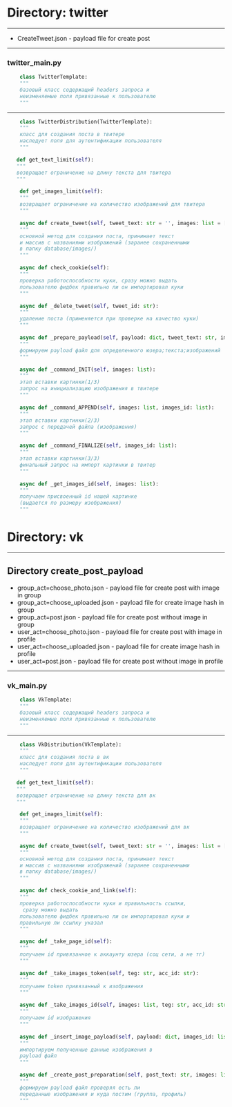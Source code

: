 # Directory: twitter

---
 - CreateTweet.json - payload file for create post

---
### twitter_main.py
```python
    class TwitterTemplate:
    """
    базовый класс содержащий headers запроса и 
    неизменяемые поля привязанные к пользователю
    """
```
---

```python
    class TwitterDistribution(TwitterTemplate):
    """
    класс для создания поста в твитере
    наследует поля для аутентификации пользователя
    """
```
 ```python
    def get_text_limit(self):
    """
    возвращает ограничение на длину текста для твитера
    """
```
```python
    def get_images_limit(self):
    """
    возвращает ограничение на количество изображений для твитера
    """
```
```python
    async def create_tweet(self, tweet_text: str = '', images: list = []):
    """
    основной метод для создания поста, принимает текст
    и массив с названиями изображений (заранее сохраненными
    в папку database/images/)
    """
```
```python
    async def check_cookie(self):
    """
    проверка работоспособности куки, сразу можно выдать
    пользователю фидбек правильно ли он импортировал куки
    """
```
```python
    async def _delete_tweet(self, tweet_id: str):
    """
    удаление поста (применяется при проверке на качество куки) 
    """
```
```python
    async def _prepare_payload(self, payload: dict, tweet_text: str, images: list):
    """
    формируем payload файл для определенного юзера;текста;изображений
    """
```
```python
    async def _command_INIT(self, images: list):
    """
    этап вставки картинки(1/3)
    запрос на инициализацию изображения в твитере
    """
```
```python
    async def _command_APPEND(self, images: list, images_id: list):
    """
    этап вставки картинки(2/3)
    запрос с передачей файла (изображения)
    """
```
```python
    async def _command_FINALIZE(self, images_id: list):
    """
    этап вставки картинки(3/3)
    финальный запрос на импорт картинки в твитер
    """
```
```python
    async def _get_images_id(self, images: list):
    """
    получаем присвоенный id нашей картинке 
    (выдается по размеру изображения)
    """
```

# Directory: vk

---
## Directory create_post_payload

 - group_act=choose_photo.json - payload file for create post with image in group
 - group_act=choose_uploaded.json - payload file for create image hash in group
 - group_act=post.json - payload file for create post without image in group
 - user_act=choose_photo.json - payload file for create post with image in profile
 - user_act=choose_uploaded.json - payload file for create image hash in profile
 - user_act=post.json - payload file for create post without image in profile

---
### vk_main.py
```python
    class VkTemplate:
    """
    базовый класс содержащий headers запроса и 
    неизменяемые поля привязанные к пользователю
    """
```
---

```python
    class VkDistribution(VkTemplate):
    """
    класс для создания поста в вк
    наследует поля для аутентификации пользователя
    """
```
 ```python
    def get_text_limit(self):
    """
    возвращает ограничение на длину текста для вк
    """
```
```python
    def get_images_limit(self):
    """
    возвращает ограничение на количество изображений для вк
    """
```
```python
    async def create_tweet(self, tweet_text: str = '', images: list = []):
    """
    основной метод для создания поста, принимает текст
    и массив с названиями изображений (заранее сохраненными
    в папку database/images/)
    """
```
```python
    async def check_cookie_and_link(self):
    """
    проверка работоспособности куки и правильность ссылки,
     сразу можно выдать
    пользователю фидбек правильно ли он импортировал куки и
    правильную ли ссылку указал
    """
```
```python
    async def _take_page_id(self):
    """
    получаем id привязанное к аккаунту юзера (соц сети, а не тг)
    """
```
```python
    async def _take_images_token(self, teg: str, acc_id: str):
    """
    получаем token привязанный к изображения
    """
```
```python
    async def _take_images_id(self, images: list, teg: str, acc_id: str):
    """
    получаем id изображения
    """
```
```python
    async def _insert_image_payload(self, payload: dict, images_id: list, teg: str):
    """
    импортируем полученные данные изображения в 
    payload файл
    """
```
```python
    async def _create_post_preparation(self, post_text: str, images: list):
    """
    формируем payload файл проверяя есть ли
    переданные изображения и куда постим (группа, профиль)
    """
```